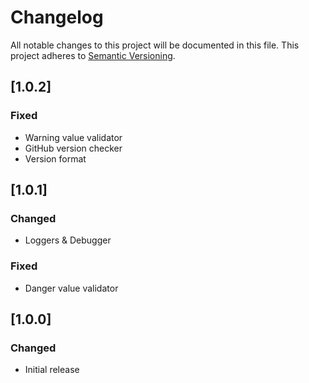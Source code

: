 # Changelog
All notable changes to this project will be documented in this file.
This project adheres to [Semantic Versioning](http://semver.org/).

## [1.0.2]
### Fixed
- Warning value validator
- GitHub version checker
- Version format

## [1.0.1]
### Changed
- Loggers & Debugger
### Fixed
- Danger value validator

## [1.0.0]
### Changed
- Initial release